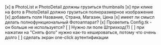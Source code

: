 [x] в PhotoList и PhotoDetail должны грузиться thumbnails
[x] при клике на фото в PhotoDetail должно грузиться полноразмерное изображение
[x] добавить поля Название, Страна, Магазин, Цена
[x] имеет ли смысл делать полнофункциональный Фотоаппарат?
[x] Провепить Config.tk - он больше не используется?
[ ] Нужно ли поле Штрихкод(?)
[ ] при нажатии на "Снять фото" нужно как-то кешироваться, потому что очень долго
[ ] сделать экран one-click аутентификации